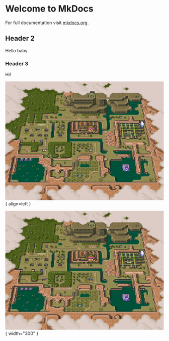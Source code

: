 # Welcome to MkDocs

For full documentation visit [mkdocs.org](https://www.mkdocs.org).

## Header 2

Hello baby

### Header 3

Hi!

![Zelda](img/zelda-dark-world.png){ align=left }

![Zelda](img/zelda-dark-world.png){ width="300" }